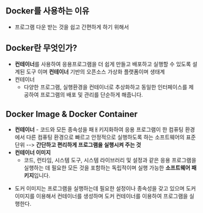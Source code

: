 ## Docker를 사용하는 이유
- 프로그램 다운 받는 것을 쉽고 간편하게 하기 위해서

## Docker란 무엇인가?
- **컨테이너**를 사용하여 응용프로그램을 더 쉽게 만들고 배포하고 실행할 수 있도록 설계된 도구 이며 **컨테이너** 기반의 오픈소스 가상화 플랫폼이며 생태계
- 컨테이너
  - 다양한 프로그램, 실행환경을 컨테이너로 추상화하고 동일한 인터페이스를 제공하여 프로그램의 배포 및 관리를 단순하게 해줍니다.

## Docker Image & Docker Container
- **컨테이너** - 코드와 모든 종속성을 패ㅐ키지화하여 응용 프로그램이 한 컴퓨팅 환경에서 다른 컴퓨팅 환경으로 빠르고 안정적으로 실행하도록 하는 소프트웨어의 표준 단위 --> **간단하고 편리하게 프로그램을 실행시켜 주는 것**
- **컨테이너 이미지** 
  - 코드, 런타임, 시스템 도구, 시스템 라이브러리 및 설정과 같은 응용 프로그램을 실행하는 데 필요한 모든 것을 포함하는 독립적이며 실행 가능한 **소프트웨어 패키지**입니다.

* 도커 이미지는 프로그램을 실행하는데 필요한 설정이나 종속성을 갖고 있으며 도커 이미지를 이용해서 컨테이너를 생성하며 도커 컨테이너를 이용하여 프로그램을 실행한다.